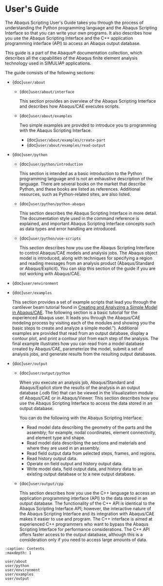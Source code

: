 # User's Guide

The Abaqus Scripting User's Guide takes you through the process of understanding the Python programming language and the Abaqus Scripting Interface so that you can write your own programs. It also describes how you use the Abaqus Scripting Interface and the C++ application programming interface (API) to access an Abaqus output database.

This guide is a part of the Abaqus® documentation collection, which describes all the capabilities of the Abaqus finite element analysis technology used in SIMULIA® applications.

The guide consists of the following sections:

- {doc}`user/about`

  - {doc}`user/about/interface`

    This section provides an overview of the Abaqus Scripting Interface and describes how Abaqus/CAE executes scripts.

  - {doc}`user/about/examples`

    Two simple examples are provided to introduce you to programming with the Abaqus Scripting Interface.

    - {doc}`user/about/examples/create-part`
    - {doc}`user/about/examples/read-output`

- {doc}`user/python`

  - {doc}`user/python/introduction`

    This section is intended as a basic introduction to the Python programming language and is not an exhaustive description of the language. There are several books on the market that describe Python, and these books are listed as references. Additional resources, such as Python-related sites, are also listed.

  - {doc}`user/python/python-abaqus`

    This section describes the Abaqus Scripting Interface in more detail. The documentation style used in the command reference is explained, and important Abaqus Scripting Interface concepts such as data types and error handling are introduced.

  - {doc}`user/python/use-scripts`

    This section describes how you use the Abaqus Scripting Interface to control Abaqus/CAE models and analysis jobs. The Abaqus object model is introduced, along with techniques for specifying a region and reading messages from an analysis product (Abaqus/Standard or Abaqus/Explicit). You can skip this section of the guide if you are not working with Abaqus/CAE.

- {doc}`user/environment`

- {doc}`user/examples`

  This section provides a set of example scripts that lead you through the cantilever beam tutorial found in [Creating and Analyzing a Simple Model in Abaqus/CAE](https://help.3ds.com/2021/english/dssimulia_established/SIMACAEGSARefMap/simagsa-m-Caebeam-sb.htm?contextscope=all#simagsa-m-Caebeam-sb). The following section is a basic tutorial for the experienced Abaqus user. It leads you through the Abaqus/CAE modeling process by visiting each of the modules and showing you the basic steps to create and analyze a simple model."). Additional examples are provided that read from an output database, display a contour plot, and print a contour plot from each step of the analysis. The final example illustrates how you can read from a model database created by Abaqus/CAE, parameterize the model, submit a set of analysis jobs, and generate results from the resulting output databases.

- {doc}`user/output`

  - {doc}`user/output/python`

    When you execute an analysis job, Abaqus/Standard and Abaqus/Explicit store the results of the analysis in an output database (.odb file) that can be viewed in the Visualization module of Abaqus/CAE or in Abaqus/Viewer. This section describes how you use the Abaqus Scripting Interface to access the data stored in an output database.

    You can do the following with the Abaqus Scripting Interface:

    - Read model data describing the geometry of the parts and the assembly; for example, nodal coordinates, element connectivity, and element type and shape.
    - Read model data describing the sections and materials and where they are used in an assembly.
    - Read field output data from selected steps, frames, and regions.
    - Read history output data.
    - Operate on field output and history output data.
    - Write model data, field output data, and history data to an existing output database or to a new output database.

  - {doc}`user/output/cpp`

    This section describes how you use the C++ language to access an application programming interface (API) to the data stored in an output database. The functionality of the C++ API is identical to the Abaqus Scripting Interface API; however, the interactive nature of the Abaqus Scripting Interface and its integration with Abaqus/CAE makes it easier to use and program. The C++ interface is aimed at experienced C++ programmers who want to bypass the Abaqus Scripting Interface for performance considerations. The C++ API offers faster access to the output database, although this is a consideration only if you need to access large amounts of data.

```{toctree}
:caption: Contents
:maxdepth: 1

user/about
user/python
user/environment
user/examples
user/output
```

